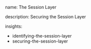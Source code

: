 name: The Session Layer

description: Securing the Session Layer

insights:
  - identifying-the-session-layer
  - securing-the-session-layer
